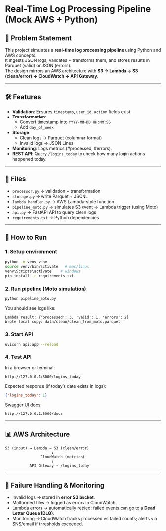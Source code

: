 # Real-Time Log Processing Pipeline (Mock AWS + Python)

## 📌 Problem Statement
This project simulates a **real-time log processing pipeline** using Python and AWS concepts.  
It ingests JSON logs, validates + transforms them, and stores results in Parquet (valid) or JSON (errors).  
The design mirrors an AWS architecture with **S3 → Lambda → S3 (clean/error) → CloudWatch → API Gateway**.

---

## 🛠️ Features
- **Validation**: Ensures `timestamp`, `user_id`, `action` fields exist.
- **Transformation**:
  - Convert timestamp into `YYYY-MM-DD HH:MM:SS`
  - Add `day_of_week`
- **Storage**:
  - Clean logs → Parquet (columnar format)
  - Invalid logs → JSON Lines
- **Monitoring**: Logs metrics (#processed, #errors).
- **REST API**: Query `/logins_today` to check how many login actions happened today.

---

## 📂 Files
- `processor.py` → validation + transformation
- `storage.py` → write Parquet + JSONL
- `lambda_handler.py` → AWS Lambda–style function
- `pipeline_moto.py` → simulates S3 event → Lambda trigger (using Moto)
- `api.py` → FastAPI API to query clean logs
- `requirements.txt` → Python dependencies

---

## 🚀 How to Run

### 1. Setup environment
```bash
python -m venv venv
source venv/bin/activate   # mac/linux
venv\Scripts\activate    # windows
pip install -r requirements.txt
```

### 2. Run pipeline (Moto simulation)
```bash
python pipeline_moto.py
```
You should see logs like:
```
Lambda result: {'processed': 3, 'valid': 1, 'errors': 2}
Wrote local copy: data/clean/clean_from_moto.parquet
```

### 3. Start API
```bash
uvicorn api:app --reload
```

### 4. Test API
In a browser or terminal:
```
http://127.0.0.1:8000/logins_today
```

Expected response (if today’s date exists in logs):
```json
{"logins_today": 1}
```

Swagger UI docs:
```
http://127.0.0.1:8000/docs
```

---

## 📊 AWS Architecture 

```
S3 (input) → Lambda → S3 (clean/error)
                     ↓
                CloudWatch (metrics)
                     ↓
           API Gateway → /logins_today
```
---

## 📌 Failure Handling & Monitoring
- Invalid logs → stored in **error S3 bucket**.
- Malformed files → logged as errors in CloudWatch.
- Lambda errors → automatically retried; failed events can go to a **Dead Letter Queue (DLQ)**.
- Monitoring → CloudWatch tracks processed vs failed counts; alerts via SNS/email if thresholds exceeded.



